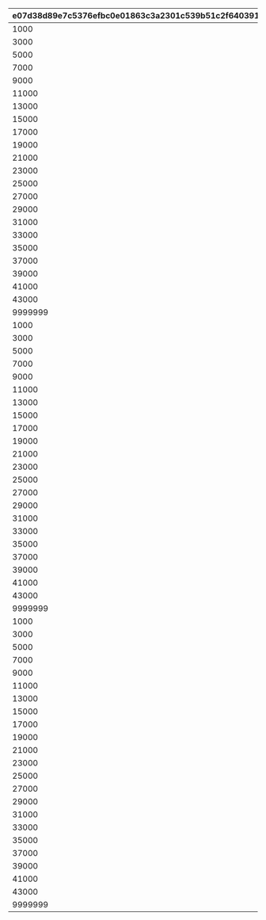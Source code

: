 |e07d38d89e7c5376efbc0e01863c3a2301c539b51c2f6403912dc69773b00c1f|cba113ac1583ca23fb300275e28ae36ee9f0ba4fcdaa630246f83722813d87b4|7dd220fa164c8fb208370d7f9cbc8b8437d1efb95ca30aac83335c2d160fc388|f66b760a92bf4626c28d6019e185ac089d33bf2cc059c662654fea0aa3226b1a|
| --- | --- | --- | --- |
|1000|170|1|1|
|3000|175|2|1|
|5000|180|3|1|
|7000|185|4|1|
|9000|190|5|1|
|11000|195|6|1|
|13000|200|7|1|
|15000|205|8|1|
|17000|210|9|1|
|19000|215|10|1|
|21000|220|11|1|
|23000|225|12|1|
|25000|230|13|1|
|27000|232|14|1|
|29000|234|15|1|
|31000|236|16|1|
|33000|238|17|1|
|35000|240|18|1|
|37000|242|19|1|
|39000|244|20|1|
|41000|246|21|1|
|43000|248|22|1|
|9999999|250|23|1|
|1000|170|24|2|
|3000|175|25|2|
|5000|180|26|2|
|7000|185|27|2|
|9000|190|28|2|
|11000|195|29|2|
|13000|200|30|2|
|15000|205|31|2|
|17000|210|32|2|
|19000|215|33|2|
|21000|220|34|2|
|23000|225|35|2|
|25000|230|36|2|
|27000|232|37|2|
|29000|234|38|2|
|31000|236|39|2|
|33000|238|40|2|
|35000|240|41|2|
|37000|242|42|2|
|39000|244|43|2|
|41000|246|44|2|
|43000|248|45|2|
|9999999|250|46|2|
|1000|170|47|3|
|3000|175|48|3|
|5000|180|49|3|
|7000|185|50|3|
|9000|190|51|3|
|11000|195|52|3|
|13000|200|53|3|
|15000|205|54|3|
|17000|210|55|3|
|19000|215|56|3|
|21000|220|57|3|
|23000|225|58|3|
|25000|230|59|3|
|27000|232|60|3|
|29000|234|61|3|
|31000|236|62|3|
|33000|238|63|3|
|35000|240|64|3|
|37000|242|65|3|
|39000|244|66|3|
|41000|246|67|3|
|43000|248|68|3|
|9999999|250|69|3|
